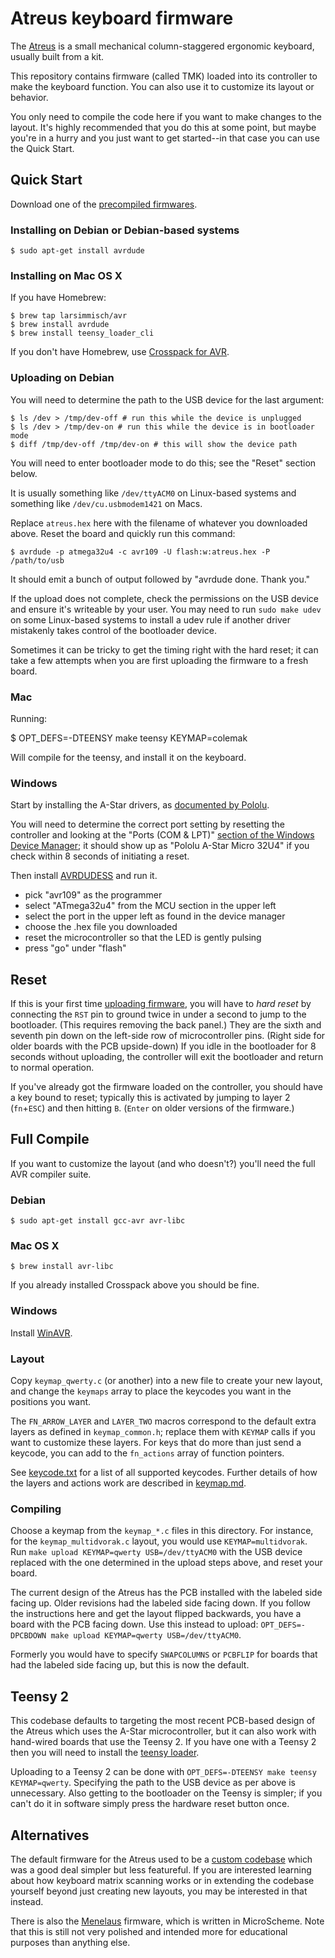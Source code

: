 # Atreus keyboard firmware

The [Atreus](https://atreus.technomancy.us) is a small mechanical
column-staggered ergonomic keyboard, usually built from a kit.

This repository contains firmware (called TMK) loaded into its
controller to make the keyboard function. You can also use it to
customize its layout or behavior.

You only need to compile the code here if you want to make changes to
the layout. It's highly recommended that you do this at some point,
but maybe you're in a hurry and you just want to get started--in that
case you can use the Quick Start.

## Quick Start

Download one of the [precompiled firmwares](https://atreus.technomancy.us/download).

### Installing on Debian or Debian-based systems

    $ sudo apt-get install avrdude

### Installing on Mac OS X

If you have Homebrew:

    $ brew tap larsimmisch/avr
    $ brew install avrdude
    $ brew install teensy_loader_cli

If you don't have Homebrew, use [Crosspack for AVR](https://www.obdev.at/products/crosspack/index.html).

### Uploading on Debian

You will need to determine the path to the USB device for the last argument:

    $ ls /dev > /tmp/dev-off # run this while the device is unplugged
    $ ls /dev > /tmp/dev-on # run this while the device is in bootloader mode
    $ diff /tmp/dev-off /tmp/dev-on # this will show the device path

You will need to enter bootloader mode to do this; see the "Reset" section below.

It is usually something like `/dev/ttyACM0` on Linux-based systems and
something like `/dev/cu.usbmodem1421` on Macs.

Replace `atreus.hex` here with the filename of whatever you downloaded
above. Reset the board and quickly run this command:

    $ avrdude -p atmega32u4 -c avr109 -U flash:w:atreus.hex -P /path/to/usb

It should emit a bunch of output followed by "avrdude done.  Thank you."

If the upload does not complete, check the permissions on the USB
device and ensure it's writeable by your user. You may need to run
`sudo make udev` on some Linux-based systems to install a udev rule if
another driver mistakenly takes control of the bootloader device.

Sometimes it can be tricky to get the timing right with the hard
reset; it can take a few attempts when you are first uploading the
firmware to a fresh board.

### Mac

Running:

$ OPT_DEFS=-DTEENSY make teensy KEYMAP=colemak

Will compile for the teensy, and install it on the keyboard.

### Windows

Start by installing the A-Star drivers, as [documented by Pololu](https://www.pololu.com/docs/0J61/6.1).

You will need to determine the correct port setting by resetting the
controller and looking at the "Ports (COM & LPT)"
[section of the Windows Device Manager](https://a.pololu-files.com/picture/0J5272.500.png);
it should show up as "Pololu A-Star Micro 32U4" if you check within 8
seconds of initiating a reset.

Then install
[AVRDUDESS](http://blog.zakkemble.co.uk/avrdudess-a-gui-for-avrdude/)
and run it.

* pick "avr109" as the programmer
* select "ATmega32u4" from the MCU section in the upper left
* select the port in the upper left as found in the device manager
* choose the .hex file you downloaded
* reset the microcontroller so that the LED is gently pulsing
* press "go" under "flash"

## Reset

If this is your first time
[uploading firmware](http://www.pololu.com/docs/0J61/5.3), you will
have to *hard reset* by connecting the `RST` pin to ground twice in
under a second to jump to the bootloader. (This requires removing the
back panel.) They are the sixth and seventh pin down on the left-side
row of microcontroller pins. (Right side for older boards with the PCB
upside-down) If you idle in the bootloader for 8 seconds without
uploading, the controller will exit the bootloader and return to
normal operation.

If you've already got the firmware loaded on the controller, you
should have a key bound to reset; typically this is activated by
jumping to layer 2 (`fn`+`ESC`) and then hitting `B`. (`Enter` on
older versions of the firmware.)

## Full Compile

If you want to customize the layout (and who doesn't?) you'll need the
full AVR compiler suite.

### Debian

    $ sudo apt-get install gcc-avr avr-libc

### Mac OS X

    $ brew install avr-libc
    
If you already installed Crosspack above you should be fine.

### Windows

Install [WinAVR](http://winavr.sourceforge.net/).

### Layout

Copy `keymap_qwerty.c` (or another) into a new file to create your new
layout, and change the `keymaps` array to place the keycodes you want
in the positions you want.

The `FN_ARROW_LAYER` and `LAYER_TWO` macros correspond to the default
extra layers as defined in `keymap_common.h`; replace them with
`KEYMAP` calls if you want to customize these layers. For keys that do
more than just send a keycode, you can add to the `fn_actions` array
of function pointers.

See
[keycode.txt](https://github.com/technomancy/tmk_keyboard/blob/atreus/doc/keycode.txt)
for a list of all supported keycodes. Further details of how the
layers and actions work are described in
[keymap.md](https://github.com/technomancy/tmk_keyboard/blob/atreus/doc/keymap.md).

### Compiling

Choose a keymap from the `keymap_*.c` files in this directory. For
instance, for the `keymap_multidvorak.c` layout, you would use
`KEYMAP=multidvorak`. Run `make upload KEYMAP=qwerty USB=/dev/ttyACM0`
with the USB device replaced with the one determined in the upload
steps above, and reset your board.

The current design of the Atreus has the PCB installed with the
labeled side facing up. Older revisions had the labeled side facing
down. If you follow the instructions here and get the layout flipped
backwards, you have a board with the PCB facing down. Use this instead
to upload: `OPT_DEFS=-DPCBDOWN make upload KEYMAP=qwerty
USB=/dev/ttyACM0`.

Formerly you would have to specify `SWAPCOLUMNS` or `PCBFLIP` for
boards that had the labeled side facing up, but this is now the
default.

## Teensy 2

This codebase defaults to targeting the most recent PCB-based design
of the Atreus which uses the A-Star microcontroller, but it can also
work with hand-wired boards that use the Teensy 2. If you have one
with a Teensy 2 then you will need to install the
[teensy loader](http://www.pjrc.com/teensy/loader_cli.html).

Uploading to a Teensy 2 can be done with `OPT_DEFS=-DTEENSY make teensy
KEYMAP=qwerty`.  Specifying the path to the USB device as per above is
unnecessary. Also getting to the bootloader on the Teensy is simpler;
if you can't do it in software simply press the hardware reset button
once.

## Alternatives

The default firmware for the Atreus used to be a
[custom codebase](https://github.com/technomancy/atreus-firmware)
which was a good deal simpler but less featureful. If you are
interested learning about how keyboard matrix scanning works or in
extending the codebase yourself beyond just creating new layouts, you
may be interested in that instead.

There is also the [Menelaus](https://github.com/technomancy/menelaus)
firmware, which is written in MicroScheme. Note that this is still not
very polished and intended more for educational purposes than anything else.


